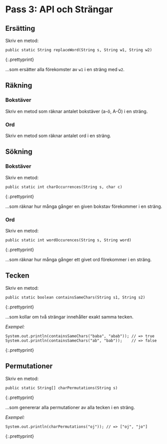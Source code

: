 Pass 3: API och Strängar
========================

Ersätting
---------

Skriv en metod: 

    public static String replaceWord(String s, String w1, String w2)
{:.prettyprint}

...som ersätter alla förekomster av `w1` i en sträng med `w2`.

Räkning
-------

### Bokstäver

Skriv en metod som räknar antalet bokstäver (a-ö, A-Ö) i en sträng.

### Ord

Skriv en metod som räknar antalet ord i en sträng.

Sökning
-------

### Bokstäver


Skriv en metod: 

    public static int charOccurrences(String s, char c)
{:.prettyprint}

...som räknar hur många gånger en given bokstav förekommer i en sträng.

### Ord

Skriv en metod:

    public static int wordOccurences(String s, String word)
{:.prettyprint}

...som räknar hur många gånger ett givet ord förekommer i en sträng.

Tecken
------

Skriv en metod: 

    public static boolean containsSameChars(String s1, String s2)
{:.prettyprint}

...som kollar om två strängar innehåller exakt samma tecken.

*Exempel:* 

    System.out.println(containsSameChars("baba", "abab")); // => true
    System.out.println(containsSameChars("ab", "bab"));    // => false
{:.prettyprint}

Permutationer
-------------

Skriv en metod: 
    
    public static String[] charPermutations(String s)
{:.prettyprint}

...som genererar alla permutationer av alla tecken i en sträng.

*Exempel:* 

    System.out.println(charPermutations("oj")); // => ["oj", "jo"]
{:.prettyprint}
